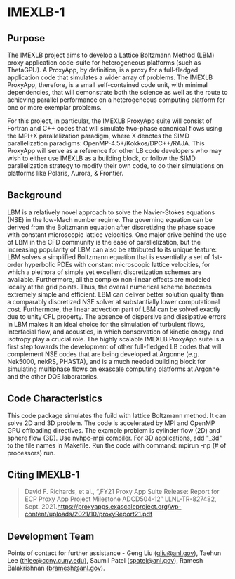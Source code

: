 # IMEXLB-1

## Purpose
The IMEXLB project aims to develop a Lattice Boltzmann Method (LBM) proxy application code-suite for heterogeneous platforms (such as ThetaGPU). A ProxyApp, by definition, is a proxy for a full-fledged application code that simulates a wider array of problems. The IMEXLB ProxyApp, therefore, is a small self-contained code unit, with minimal dependencies, that will demonstrate both the science as well as the route to achieving parallel performance on a heterogeneous computing platform for one or more exemplar problems.

For this project, in particular, the IMEXLB ProxyApp suite will consist of Fortran and C++ codes that will simulate two-phase canonical flows using the MPI+X parallelization paradigm, where X denotes the SIMD parallelization paradigms: OpenMP-4.5+/Kokkos/DPC++/RAJA. This ProxyApp will serve as a reference for other LB code developers who may wish to either use IMEXLB as a building block, or follow the SIMD parallelization strategy to modify their own code, to do their simulations on platforms like Polaris, Aurora, & Frontier.

## Background
LBM is a relatively novel approach to solve the Navier-Stokes equations (NSE) in the low-Mach number regime. The governing equation can be derived from the Boltzmann equation after discretizing the phase space with constant microscopic lattice velocities. One major drive behind the use of LBM in the CFD community is the ease of parallelization, but the increasing popularity of LBM can also be attributed to its unique feature: LBM solves a simplified Boltzmann equation that is essentially a set of 1st-order hyperbolic PDEs with constant microscopic lattice velocities, for which a plethora of simple yet excellent discretization schemes are available. Furthermore, all the complex non-linear effects are modeled locally at the grid points. Thus, the overall numerical scheme becomes extremely simple and efficient. LBM can deliver better solution quality than a comparably discretized NSE solver at substantially lower computational cost. Furthermore, the linear advection part of LBM can be solved exactly due to unity CFL property. The absence of dispersive and dissipative errors in LBM makes it an ideal choice for the simulation of turbulent flows, interfacial flow, and acoustics, in which conservation of kinetic energy and isotropy play a crucial role. The highly scalable IMEXLB ProxyApp suite is a first step towards the development of other full-fledged LB codes that will complement NSE codes that are being developed at Argonne (e.g. Nek5000, nekRS, PHASTA), and is a much needed building block for simulating multiphase flows on exascale computing platforms at Argonne and the other DOE laboratories.

## Code Characteristics
This code package simulates the fuild with lattice Boltzmann method. It can solve 2D and 3D problem. The code is accelerated by MPI and OpenMP GPU offloading directives. The example problem is cylinder flow (2D) and sphere flow (3D). Use nvhpc-mpi compiler.
For 3D applications, add "_3d" to the file names in Makefile. Run the code with command: mpirun -np (# of processors) run.


## Citing IMEXLB-1
>David F. Richards, et al., “,FY21 Proxy App Suite Release: Report for ECP Proxy App Project Milestone ADCD504-12” LLNL-TR-827482, Sept. 2021.https://proxyapps.exascaleproject.org/wp-content/uploads/2021/10/proxyReport21.pdf

## Development Team
Points of contact for further assistance - Geng Liu (gliu@anl.gov), Taehun Lee (thlee@ccny.cuny.edu), Saumil Patel (spatel@anl.gov), Ramesh Balakrishnan (bramesh@anl.gov).

